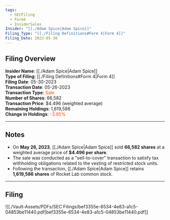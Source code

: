 ```yaml
---
tags:
  - SECFiling
  - Form4
  - InsiderSales
Insider: "[[./Adam Spice|Adam Spice]]"
Filing_Type: "[[./Filing Definitions#Form 4|Form 4]]"
Filing_Date: 2023-05-30
---
```

## Filing Overview

**Insider Name**: [[./Adam Spice|Adam Spice]]  
**Type of Filing**: [[./Filing Definitions#Form 4|Form 4]]  
**Filing Date**: 05-30-2023  
**Transaction Date**: 05-26-2023  
**Transaction Type**: <span style="color:orangered">Sale</span>  
**Number of Shares**: 66,582  
**Transaction Price**: $4.496 (weighted average)  
**Remaining Holdings**: 1,619,586  
**Change in Holdings**: <span style="color:orangered">-3.95%</span>  

---
## Notes

- On **May 26, 2023**, [[./Adam Spice|Adam Spice]] sold **66,582 shares** at a weighted average price of **$4.496 per share**.  
- The sale was conducted as a "sell-to-cover" transaction to satisfy tax withholding obligations related to the vesting of restricted stock units.  
- Following the transaction, [[./Adam Spice|Adam Spice]] retains **1,619,586 shares** of Rocket Lab common stock.  

---
## Filing

![[./Vault-Assets/PDFs/SEC Filings/bef3355e-6534-4e83-a1c5-04853be11440.pdf|bef3355e-6534-4e83-a1c5-04853be11440.pdf]]
